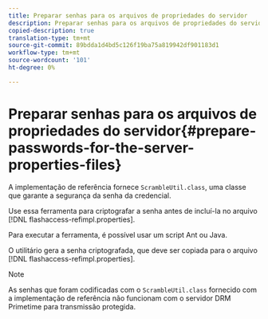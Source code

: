```yaml
---
title: Preparar senhas para os arquivos de propriedades do servidor
description: Preparar senhas para os arquivos de propriedades do servidor
copied-description: true
translation-type: tm+mt
source-git-commit: 89bdda1d4bd5c126f19ba75a819942df901183d1
workflow-type: tm+mt
source-wordcount: '101'
ht-degree: 0%

---
```



# Preparar senhas para os arquivos de propriedades do servidor{#prepare-passwords-for-the-server-properties-files}

A implementação de referência fornece `ScrambleUtil.class`, uma classe que garante a segurança da senha da credencial.

Use essa ferramenta para criptografar a senha antes de incluí-la no arquivo [!DNL flashaccess-refimpl.properties].

Para executar a ferramenta, é possível usar um script Ant ou Java.

O utilitário gera a senha criptografada, que deve ser copiada para o arquivo [!DNL flashaccess-refimpl.properties].

>[!NOTE]
>
>As senhas que foram codificadas com o `ScrambleUtil.class` fornecido com a implementação de referência não funcionam com o servidor DRM Primetime para transmissão protegida.
